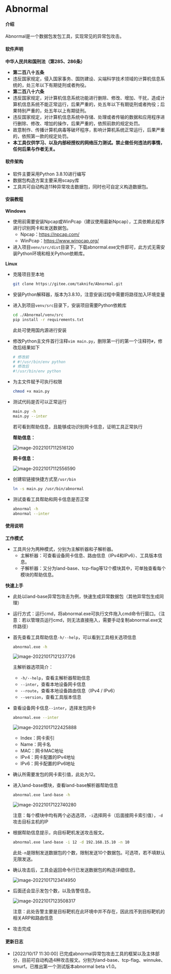 # Abnormal

#### 介绍

Abnormal是一个数据包发包工具，实现常见的异常包攻击。

#### 软件声明

**中华人民共和国刑法（第285、286条）**

* **第二百八十五条**
* 违反国家规定，侵入国家事务、国防建设、尖端科学技术领域的计算机信息系统的，处三年以下有期徒刑或者拘役。
* **第二百八十六条**
* 违反国家规定，对计算机信息系统功能进行删除、修改、增加、干扰，造成计算机信息系统不能正常运行，后果严重的，处五年以下有期徒刑或者拘役；后果特别严重的，处五年以上有期徒刑。
* 违反国家规定，对计算机信息系统中存储、处理或者传输的数据和应用程序进行删除、修改、增加的操作，后果严重的，依照前款的规定处罚。
* 故意制作、传播计算机病毒等破坏程序，影响计算机系统正常运行，后果严重的，依照第一款的规定处罚。
* **本工具仅供学习、以及内部经授权的网络压力测试。禁止做任何违法的事情，任何后果与作者无关。**

#### 软件架构

* 软件主要采用Python 3.8.10进行编写
* 数据包构造方案主要采用scapy库
* 工具共可自动构造11种异常攻击数据包，同时也可自定义构造数据包。

#### 安装教程

**Windows**

* 使用前需要安装Npcap或WinPcap（建议使用最新Npcap），工具依赖此程序进行识别网卡和发送数据包。
  * Npcap：https://npcap.com/
  * WinPcap：https://www.winpcap.org/
* 进入项目`venv/src/dist`目录下，下载abnormal.exe文件即可，此方式无需安装Python环境和相关Python依赖库。

**Linux**

* 克隆项目至本地

  ```bash
  git clone https://gitee.com/taknife/Abnormal.git
  ```

* 安装Python解释器，版本为3.8.10，注意安装过程中需要将路径加入环境变量

* 进入到项目`venv/src`目录下，安装项目需要Python依赖库

  ```bash
  cd ./Abnormal/venv/src
  pip install -r requirements.txt
  ```

  此处可使用国内源进行安装

* 修改Python主文件首行注释`vim main.py`，删除第一行的第一个注释符`#`，修改后结果如下

  ```bash
  # 修改前
  # #!/usr/bin/env python
  # 修改后
  #!/usr/bin/env python
  ```

* 为主文件赋予可执行权限

  ```bash
  chmod +x main.py
  ```

* 测试代码是否可以正常运行

  ```bash
  main.py -h
  main.py --inter
  ```

  若可看到帮助信息，且能够成功识别网卡信息，证明工具正常执行

  **帮助信息：**

  ![image-20221017112516120](./image/image-20221017112516120.png)

  **网卡信息：**

  ![image-20221017112556590](./image/image-20221017112556590.png)

* 创建软链接快捷方式至`/usr/bin`

  ```bash
  ln -s main.py /usr/bin/abnormal
  ```

* 测试查看工具帮助和网卡信息是否正常

  ```bash
  abnormal -h
  abnormal --inter
  ```

#### 使用说明

**工作模式**

* 工具共分为两种模式，分别为主解析器和子解析器。
  * 主解析器：可查看设备网卡信息、路由信息（IPv4和IPv6）、工具版本信息。
  * 子解析器：又分为land-base、tcp-flag等12个模块其中，可单独查看每个模块的帮助信息。

**快速上手**

* 此处以land-base异常包攻击为例，快速生成异常数据包（其他异常包生成同理）

* 运行方式：运行cmd，将abnormal.exe可执行文件拖入cmd命令行窗口。（注意：若以管理员运行cmd，则无法直接拖入，需要手动复制abnormal.exe文件路径）

* 首先查看工具帮助信息`-h/--help`，可以看到工具相关选项信息

  ```bash
  abnormal.exe -h
  ```

  ![image-20221017121237726](./image/image-20221017121237726.png)

  主解析器选项简介：

  * `-h/--help`，查看主解析器帮助信息
  * `--inter`，查看本地设备网卡信息
  * `--route`，查看本地设备路由信息（IPv4 / IPv6）
  * `--version`，查看工具版本信息

* 查看设备网卡信息`--inter`，选择发包网卡

  ```bash
  abnormal.exe --inter
  ```

  ![image-20221017122425888](./image/image-20221017122425888.png)

  * Index：网卡索引
  * Name：网卡名
  * MAC：网卡MAC地址
  * IPv4：网卡配置的IPv4地址
  * IPv6：网卡配置的IPv6地址

* 确认所需要发包的网卡索引值，此处为12。

* 进入land-base模块，查看land-base解析器帮助信息

  ```bash
  abnormal.exe land-base -h
  ```

  ![image-20221017122740280](./image/image-20221017122740280.png)

  注意：每个模块中均有两个必选选项，`-i`选择网卡（后面接网卡索引值），`-d`攻击目标主机的IP

* 根据帮助信息提示，向目标靶机发送攻击报文。

  ```bash
  abnormal.exe land-base -i 12 -d 192.168.15.10 -n 10
  ```

  此处`-n`是限制发送数据包的个数，限制发送10个数据包。可选项，若不填默认无限发送。

* 确认攻击后，工具会返回命令行已发送数据包的构造详细信息。

  ![image-20221017123414950](./image/image-20221017123414950.png)

* 后面还会显示发包个数，以及告警信息。

  ![image-20221017123508317](./image/image-20221017123508317.png)

  注意：此处告警主要是目标靶机在此环境中并不存在，因此找不到目标靶机的相关ARP和路由信息

* 攻击完成

#### 更新日志

* [2022/10/17 11:30:00] 已完成abnormal异常包攻击工具的框架以及主体部分，目前可自动构造4种攻击报文。分别为land-base、tcp-flag、winnuke、smurf。已推出第一个测试版本abnormal beta v1.0。
